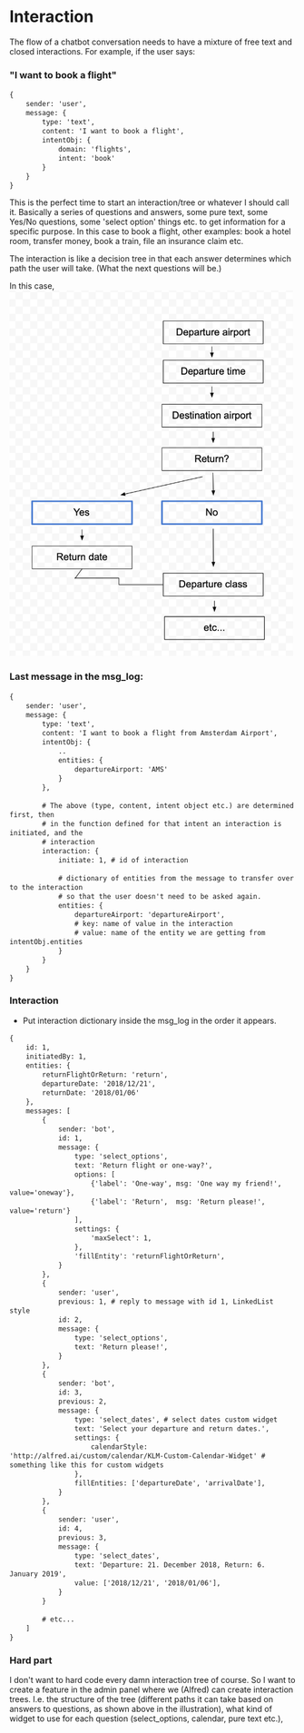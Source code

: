 # Interaction
The flow of a chatbot conversation needs to have a mixture of free text and closed interactions.
For example, if the user says:

### "I want to book a flight"
```
{
    sender: 'user',
    message: {
        type: 'text',
        content: 'I want to book a flight',
        intentObj: {
            domain: 'flights',
            intent: 'book'
        }
    }
}
```

This is the perfect time to start an interaction/tree or whatever I should call it.
Basically a series of questions and answers, some pure text, some Yes/No questions, some 'select option' things etc. to get information for a specific purpose. In this case to book a flight, other examples: book a hotel room, transfer money, book a train, file an insurance claim etc.

The interaction is like a decision tree in that each answer determines which path the user will take. (What the next questions will be.)

In this case,
<img src="pics/interaction.png" width="500px">

### Last message in the msg_log:
```
{
    sender: 'user',
    message: {
        type: 'text',
        content: 'I want to book a flight from Amsterdam Airport',
        intentObj: {
            ..
            entities: {
                departureAirport: 'AMS'
            }
        },

        # The above (type, content, intent object etc.) are determined first, then
        # in the function defined for that intent an interaction is initiated, and the
        # interaction
        interaction: {
            initiate: 1, # id of interaction

            # dictionary of entities from the message to transfer over to the interaction
            # so that the user doesn't need to be asked again.
            entities: {
                departureAirport: 'departureAirport',
                # key: name of value in the interaction
                # value: name of the entity we are getting from intentObj.entities
            }
        }
    }
}
```

### Interaction
- Put interaction dictionary inside the msg_log in the order it appears.
```
{
    id: 1,
    initiatedBy: 1,
    entities: {
        returnFlightOrReturn: 'return',
        departureDate: '2018/12/21',
        returnDate: '2018/01/06'
    },
    messages: [
        {
            sender: 'bot',
            id: 1,
            message: {
                type: 'select_options',
                text: 'Return flight or one-way?',
                options: [
                    {'label': 'One-way', msg: 'One way my friend!', value='oneway'},
                    {'label': 'Return',  msg: 'Return please!',     value='return'}
                ],
                settings: {
                    'maxSelect': 1,
                },
                'fillEntity': 'returnFlightOrReturn',
            }
        },
        {
            sender: 'user',
            previous: 1, # reply to message with id 1, LinkedList style
            id: 2,
            message: {
                type: 'select_options',
                text: 'Return please!',
            }
        },
        {
            sender: 'bot',
            id: 3,
            previous: 2,
            message: {
                type: 'select_dates', # select dates custom widget
                text: 'Select your departure and return dates.',
                settings: {
                    calendarStyle: 'http://alfred.ai/custom/calendar/KLM-Custom-Calendar-Widget' # something like this for custom widgets
                },
                fillEntities: ['departureDate', 'arrivalDate'],
            }
        },
        {
            sender: 'user',
            id: 4,
            previous: 3,
            message: {
                type: 'select_dates',
                text: 'Departure: 21. December 2018, Return: 6. January 2019',
                value: ['2018/12/21', '2018/01/06'],
            }
        }

        # etc...
    ]
}
```

### Hard part
I don't want to hard code every damn interaction tree of course. So I want to create a feature in the admin panel where we (Alfred) can create interaction trees. I.e. the structure of the tree (different paths it can take based on answers to questions, as shown above in the illustration), what kind of widget to use for each question (select_options, calendar, pure text etc.),
